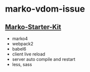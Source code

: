 # marko-vdom-issue

## [Marko-Starter-Kit](https://github.com/wujjpp/marko-starter-kit.git)
- marko4
- webpack2
- babel6
- client live reload
- server auto compile and restart
- less, sass
